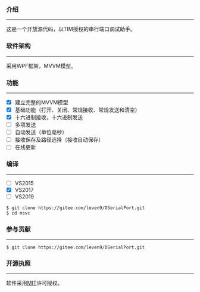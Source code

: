 ### 介绍
---------------------
这是一个开放源代码，以TIM授权的串行端口调试助手。

### 软件架构
---------------------
采用WPF框架，MVVM模型。

### 功能
---------------------
- [X] 建立完整的MVVM模型
- [X] 基础功能（打开、关闭、常规接收、常规发送和清空）
- [X] 十六进制接收，十六进制发送
- [ ] 多项发送
- [ ] 自动发送（单位毫秒）
- [ ] 接收保存及路径选择（接收自动保存）
- [ ] 在线更新

### 编译
--------------------
- [ ] VS2015
- [X] VS2017
- [ ] VS2019

```
$ git clone https://gitee.com/leven9/OSerialPort.git
$ cd msvc
```

### 参与贡献
--------------------
```
$ git clone https://gitee.com/leven9/OSerialPort.git
```

### 开源执照
---------------------
软件采用[MIT](https://gitee.com/leven9/OSerialPort/blob/master/LICENSE)许可授权。